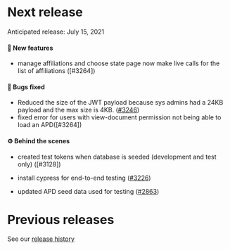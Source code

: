 # Next release

Anticipated release: July 15, 2021

#### 🚀 New features

- manage affiliations and choose state page now make live calls for the list of affiliations ([#3264])

#### 🐛 Bugs fixed

- Reduced the size of the JWT payload because sys admins had a 24KB payload and the max size is 4KB. ([#3246])
- fixed error for users with view-document permission not being able to load an APD([#3264])

#### ⚙️ Behind the scenes

- created test tokens when database is seeded (development and test only) ([#3128])
- install cypress for end-to-end testing ([#3226])

- updated APD seed data used for testing ([#2863])

# Previous releases

See our [release history](https://github.com/CMSgov/eAPD/releases)

[#3226]: https://github.com/CMSgov/eAPD/issues/3226
[#3i28]: https://github.com/CMSgov/eAPD/issues/3128
[#2863]: https://github.com/CMSgov/eAPD/issues/2863
[#3272]: https://github.com/CMSgov/eAPD/issues/3272
[#3246]: https://github.com/CMSgov/eAPD/issues/3246
[#3164]: https://github.com/CMSgov/eAPD/issues/3264

